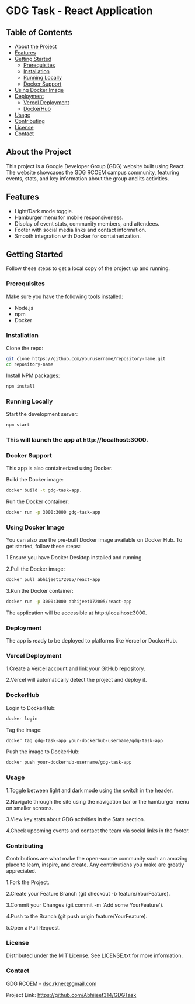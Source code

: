 # GDG Task - React Application

## Table of Contents
- [About the Project](#about-the-project)
- [Features](#features)
- [Getting Started](#getting-started)
  - [Prerequisites](#prerequisites)
  - [Installation](#installation)
  - [Running Locally](#running-locally)
  - [Docker Support](#docker-support)
- [Using Docker Image](#using-docker-image)
- [Deployment](#deployment)
  - [Vercel Deployment](#vercel-deployment)
  - [DockerHub](#dockerhub)
- [Usage](#usage)
- [Contributing](#contributing)
- [License](#license)
- [Contact](#contact)

## About the Project
This project is a Google Developer Group (GDG) website built using React. The website showcases the GDG RCOEM campus community, featuring events, stats, and key information about the group and its activities.

## Features
- Light/Dark mode toggle.
- Hamburger menu for mobile responsiveness.
- Display of event stats, community members, and attendees.
- Footer with social media links and contact information.
- Smooth integration with Docker for containerization.

## Getting Started
Follow these steps to get a local copy of the project up and running.

### Prerequisites
Make sure you have the following tools installed:
- Node.js
- npm
- Docker

### Installation
Clone the repo:
```bash
git clone https://github.com/yourusername/repository-name.git
cd repository-name

```
Install NPM packages:
```bash
npm install

```
### Running Locally
Start the development server:
```bash
npm start
```
### This will launch the app at http://localhost:3000.

### Docker Support

This app is also containerized using Docker.

Build the Docker image:
```bash
docker build -t gdg-task-app. 
```

Run the Docker container:
```bash
docker run -p 3000:3000 gdg-task-app
```
### Using Docker Image
You can also use the pre-built Docker image available on Docker Hub. To get started, follow these steps:

1.Ensure you have Docker Desktop installed and running.<br>

2.Pull the Docker image:<br>
```bash
docker pull abhijeet172005/react-app
```
3.Run the Docker container:
```bash
docker run -p 3000:3000 abhijeet172005/react-app
```
The application will be accessible at http://localhost:3000.

### Deployment
The app is ready to be deployed to platforms like Vercel or DockerHub.

### Vercel Deployment
1.Create a Vercel account and link your GitHub repository.<br>

2.Vercel will automatically detect the project and deploy it.<br>

### DockerHub
Login to DockerHub:
```bash
docker login
```
Tag the image:
```bash
docker tag gdg-task-app your-dockerhub-username/gdg-task-app
```

Push the image to DockerHub:
```bash
docker push your-dockerhub-username/gdg-task-app
```

### Usage
1.Toggle between light and dark mode using the switch in the header.<br>

2.Navigate through the site using the navigation bar or the hamburger menu on smaller screens.<br>

3.View key stats about GDG activities in the Stats section.<br>

4.Check upcoming events and contact the team via social links in the footer.<br>

### Contributing
Contributions are what make the open-source community such an amazing place to learn, inspire, and create. Any contributions you make are greatly appreciated.

1.Fork the Project.<br>

2.Create your Feature Branch (git checkout -b feature/YourFeature).<br>

3.Commit your Changes (git commit -m 'Add some YourFeature').<br>

4.Push to the Branch (git push origin feature/YourFeature).<br>

5.Open a Pull Request.<br>

### License
Distributed under the MIT License. See LICENSE.txt for more information.

### Contact
GDG RCOEM - dsc.rknec@gmail.com

Project Link: https://github.com/Abhijeet314/GDGTask

